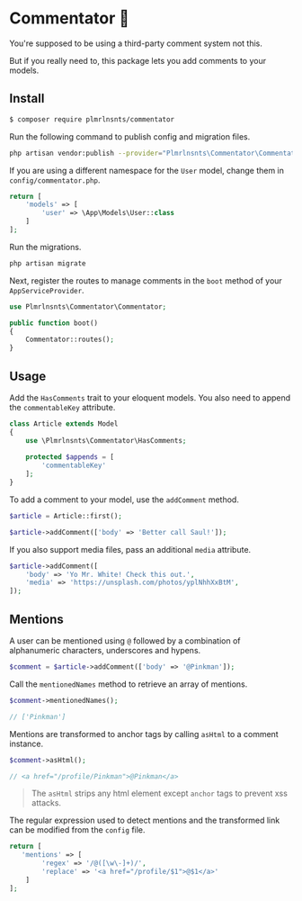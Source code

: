 # Commentator 🤭

You're supposed to be using a third-party comment system not this.

But if you really need to, this package lets you add comments to your models.

## Install

``` bash
$ composer require plmrlnsnts/commentator
```

Run the following command to publish config and migration files.

```bash
php artisan vendor:publish --provider="Plmrlnsnts\Commentator\CommentatorServiceProvider"
```

If you are using a different namespace for the `User` model, change them in `config/commentator.php`.

```php
return [
    'models' => [
        'user' => \App\Models\User::class
    ]
];
```

Run the migrations.

```bash
php artisan migrate
```

Next, register the routes to manage comments in the `boot` method of your `AppServiceProvider`.

```php
use Plmrlnsnts\Commentator\Commentator;

public function boot()
{
    Commentator::routes();
}
```

## Usage

Add the `HasComments` trait to your eloquent models. You also need to append the `commentableKey` attribute.

```php
class Article extends Model
{
    use \Plmrlnsnts\Commentator\HasComments;
    
    protected $appends = [
        'commentableKey'
    ];
}
```

To add a comment to your model, use the `addComment` method.

```php
$article = Article::first();

$article->addComment(['body' => 'Better call Saul!']);
```

If you also support media files, pass an additional `media` attribute.

```php
$article->addComment([
    'body' => 'Yo Mr. White! Check this out.',
    'media' => 'https://unsplash.com/photos/yplNhhXxBtM',
]);
```

## Mentions

A user can be mentioned using `@` followed by a combination of alphanumeric characters, underscores and hypens.

```php
$comment = $article->addComment(['body' => '@Pinkman']);
```

Call the `mentionedNames` method to retrieve an array of mentions.

```php
$comment->mentionedNames();

// ['Pinkman']
```

Mentions are transformed to anchor tags by calling `asHtml` to a comment instance.

```php
$comment->asHtml();

// <a href="/profile/Pinkman">@Pinkman</a>
```
> The `asHtml` strips any html element except `anchor` tags to prevent xss attacks.

The regular expression used to detect mentions and the transformed link can be modified from the `config` file.

```php
return [
   'mentions' => [
        'regex' => '/@([\w\-]+)/',
        'replace' => '<a href="/profile/$1">@$1</a>'
    ]
];
```
